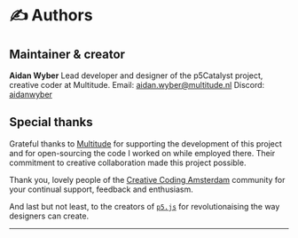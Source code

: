 # ✍️ Authors

## Maintainer & creator
**Aidan Wyber**
Lead developer and designer of the p5Catalyst project, creative coder at Multitude.
Email: [aidan.wyber@multitude.nl](mailto:aidan.wyber@multitude.nl)
Discord: [aidanwyber](https://discordapp.com/users/603927521691435019)

## Special thanks
Grateful thanks to [Multitude](https://www.multitude.nl/) for supporting the development of this project and for open-sourcing the code I worked on while employed there. Their commitment to creative collaboration made this project possible.

Thank you, lovely people of the [Creative Coding Amsterdam](https://cca.codes/) community for your continual support, feedback and enthusiasm.

And last but not least, to the creators of [`p5.js`](https://p5js.org/) for revolutionaising the way designers can create.

---